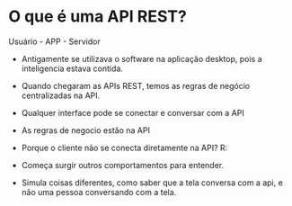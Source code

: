 # O que é uma API REST?

Usuário - APP - Servidor

- Antigamente se utilizava o software na aplicação desktop, pois a inteligencia estava contida.

- Quando chegaram as APIs REST, temos as regras de negócio centralizadas na API.

- Qualquer interface pode se conectar e conversar com a API

- As regras de negocio estão na API

- Porque o cliente não se conecta diretamente na API? 
R: 

- Começa surgir outros comportamentos para entender.

- Simula coisas diferentes, como saber que a tela conversa com a api, e não uma pessoa conversando com a tela.

